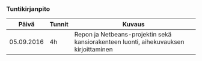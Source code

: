### Tuntikirjanpito
Päivä | Tunnit | Kuvaus
--------------- | ----- | ------
05.09.2016 | 4h | Repon ja Netbeans-projektin sekä kansiorakenteen luonti, aihekuvauksen kirjoittaminen

